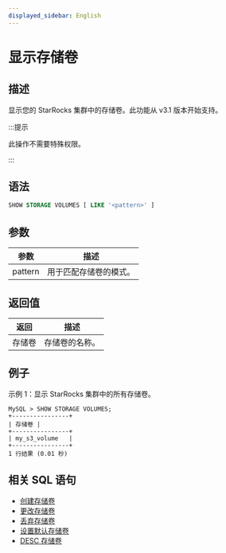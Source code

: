 ```yaml
---
displayed_sidebar: English
---
```


# 显示存储卷

## 描述

显示您的 StarRocks 集群中的存储卷。此功能从 v3.1 版本开始支持。

:::提示

此操作不需要特殊权限。

:::

## 语法

```SQL
SHOW STORAGE VOLUMES [ LIKE '<pattern>' ]
```

## 参数

| **参数** | **描述**                                |
| ------------- | ---------------------------------------------- |
| pattern       | 用于匹配存储卷的模式。 |

## 返回值

| **返回**     | **描述**                 |
| -------------- | ------------------------------- |
| 存储卷 | 存储卷的名称。 |

## 例子

示例 1：显示 StarRocks 集群中的所有存储卷。

```Plain
MySQL > SHOW STORAGE VOLUMES;
+----------------+
| 存储卷 |
+----------------+
| my_s3_volume   |
+----------------+
1 行结果 (0.01 秒)

```

## 相关 SQL 语句

- [创建存储卷](./CREATE_STORAGE_VOLUME.md)
- [更改存储卷](./ALTER_STORAGE_VOLUME.md)
- [丢弃存储卷](./DROP_STORAGE_VOLUME.md)
- [设置默认存储卷](./SET_DEFAULT_STORAGE_VOLUME.md)
- [DESC 存储卷](./DESC_STORAGE_VOLUME.md)
